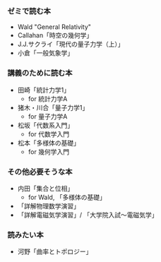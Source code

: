 ### ゼミで読む本
- Wald "General Relativity"
- Callahan「時空の幾何学」
- J.J.サクライ「現代の量子力学（上）」
- 小倉「一般気象学」

### 講義のために読む本
- 田崎「統計力学1」
  - for 統計力学A
- 猪木・川合「量子力学1」
  - for 量子力学A
- 松坂「代数系入門」
  - for 代数学入門
- 松本「多様体の基礎」
  - for 幾何学入門

### その他必要そうな本
- 内田「集合と位相」
  - for Wald, 「多様体の基礎」
- 「詳解物理数学演習」
- 「詳解電磁気学演習」/ 「大学院入試〜電磁気学」

### 読みたい本
- 河野「曲率とトポロジー」